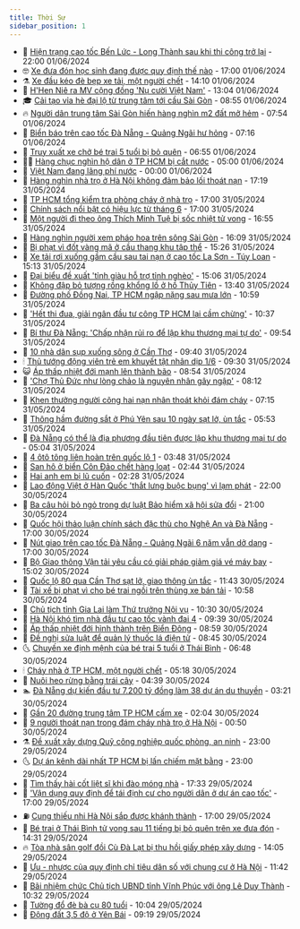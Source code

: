 ```yaml
---
title: Thời Sự
sidebar_position: 1
---
```


<!-- vnexpress-thoi-su:START -->
- 🦒 [Hiện trạng cao tốc Bến Lức - Long Thành sau khi thi công trở lại](https://vnexpress.net/hien-trang-cao-toc-ben-luc-long-thanh-sau-khi-thi-cong-tro-lai-4752460.html) - 22:00 01/06/2024
- 🤓 [Xe đưa đón học sinh đang được quy định thế nào](https://vnexpress.net/xe-dua-don-hoc-sinh-dang-duoc-quy-dinh-the-nao-4753157.html) - 17:00 01/06/2024
- ⚗️ [Xe đầu kéo đè bẹp xe tải, một người chết](https://vnexpress.net/xe-dau-keo-de-bep-xe-tai-mot-nguoi-chet-4753240.html) - 14:10 01/06/2024
- 🌊 [H&#39;Hen Niê ra MV cộng đồng &#39;Nụ cười Việt Nam&#39;](https://vnexpress.net/h-hen-nie-ra-mv-cong-dong-nu-cuoi-viet-nam-4753102.html) - 13:04 01/06/2024
- 🎓 [Cải tạo vỉa hè đại lộ từ trung tâm tới cầu Sài Gòn](https://vnexpress.net/cai-tao-via-he-dai-lo-tu-trung-tam-toi-cau-sai-gon-4753188.html) - 08:55 01/06/2024
- 🔥 [Người dân trung tâm Sài Gòn hiến hàng nghìn m2 đất mở hẻm](https://vnexpress.net/nguoi-dan-trung-tam-sai-gon-hien-hang-nghin-m2-dat-mo-hem-4753184.html) - 07:54 01/06/2024
- 🦏 [Biển báo trên cao tốc Đà Nẵng - Quảng Ngãi hư hỏng](https://vnexpress.net/bien-bao-tren-cao-toc-da-nang-quang-ngai-hu-hong-4753134.html) - 07:16 01/06/2024
- 👺 [Truy xuất xe chở bé trai 5 tuổi bị bỏ quên](https://vnexpress.net/truy-xuat-xe-cho-be-trai-5-tuoi-bi-bo-quen-4753128.html) - 06:55 01/06/2024
- 🧑‍🏫 [Hàng chục nghìn hộ dân ở TP HCM bị cắt nước](https://vnexpress.net/hang-chuc-nghin-ho-dan-o-tp-hcm-bi-cat-nuoc-4753125.html) - 05:00 01/06/2024
- 🚦 [Việt Nam đang lãng phí nước](https://vnexpress.net/viet-nam-dang-lang-phi-nuoc-4752952.html) - 00:00 01/06/2024
- 🎉 [Hàng nghìn nhà trọ ở Hà Nội không đảm bảo lối thoát nạn](https://vnexpress.net/hang-nghin-nha-tro-o-ha-noi-khong-dam-bao-loi-thoat-nan-4752961.html) - 17:19 31/05/2024
- 🦒 [TP HCM tổng kiểm tra phòng cháy ở nhà trọ](https://vnexpress.net/tp-hcm-tong-kiem-tra-phong-chay-o-nha-tro-4752953.html) - 17:00 31/05/2024
- 🤗 [Chính sách nổi bật có hiệu lực từ tháng 6](https://vnexpress.net/chinh-sach-noi-bat-co-hieu-luc-tu-thang-6-4752471.html) - 17:00 31/05/2024
- 💼 [Một người đi theo ông Thích Minh Tuệ bị sốc nhiệt tử vong](https://vnexpress.net/mot-nguoi-di-theo-ong-thich-minh-tue-bi-soc-nhiet-tu-vong-4752943.html) - 16:55 31/05/2024
- 🤩 [Hàng nghìn người xem pháo hoa trên sông Sài Gòn](https://vnexpress.net/hang-nghin-nguoi-xem-phao-hoa-tren-song-sai-gon-4752971.html) - 16:09 31/05/2024
- 🤡 [Bị phạt vì đốt vàng mã ở cầu thang khu tập thể](https://vnexpress.net/bi-phat-vi-dot-vang-ma-o-cau-thang-khu-tap-the-4752963.html) - 15:26 31/05/2024
- 💯 [Xe tải rơi xuống gầm cầu sau tai nạn ở cao tốc La Sơn - Túy Loan](https://vnexpress.net/xe-tai-roi-xuong-cau-sau-tai-nan-tren-cao-toc-la-son-tuy-loan-4752959.html) - 15:13 31/05/2024
- 👺 [Đại biểu đề xuất &#39;tỉnh giàu hỗ trợ tỉnh nghèo&#39;](https://vnexpress.net/dai-bieu-de-xuat-tinh-giau-ho-tro-tinh-ngheo-4752923.html) - 15:06 31/05/2024
- 🌮 [Không đập bỏ tượng rồng khổng lồ ở hồ Thủy Tiên](https://vnexpress.net/khong-dap-bo-tuong-rong-khong-lo-o-ho-thuy-tien-4752928.html) - 13:40 31/05/2024
- 🥸 [Đường phố Đồng Nai, TP HCM ngập nặng sau mưa lớn](https://vnexpress.net/duong-pho-dong-nai-tp-hcm-ngap-nang-sau-mua-lon-4752892.html) - 10:59 31/05/2024
- 🐻 [&#39;Hết thi đua, giải ngân đầu tư công TP HCM lại cầm chừng&#39;](https://vnexpress.net/het-thi-dua-giai-ngan-dau-tu-cong-tp-hcm-lai-cam-chung-4752913.html) - 10:37 31/05/2024
- 👀 [Bí thư Đà Nẵng: &#39;Chấp nhận rủi ro để lập khu thương mại tự do&#39;](https://vnexpress.net/bi-thu-da-nang-chap-nhan-rui-ro-de-lap-khu-thuong-mai-tu-do-4752869.html) - 09:54 31/05/2024
- 🤔 [10 nhà dân sụp xuống sông ở Cần Thơ](https://vnexpress.net/10-nha-dan-sup-xuong-song-o-can-tho-4752829.html) - 09:40 31/05/2024
- 🕯 [Thủ tướng động viên trẻ em khuyết tật nhân dịp 1/6](https://vnexpress.net/thu-tuong-dong-vien-tre-em-khuyet-tat-nhan-dip-1-6-4752816.html) - 09:30 31/05/2024
- 😺 [Áp thấp nhiệt đới mạnh lên thành bão](https://vnexpress.net/ap-thap-nhiet-doi-manh-len-thanh-bao-4752840.html) - 08:54 31/05/2024
- 🦆 [&#39;Chợ Thủ Đức như lòng chảo là nguyên nhân gây ngập&#39;](https://vnexpress.net/cho-thu-duc-nhu-long-chao-la-nguyen-nhan-gay-ngap-4752819.html) - 08:12 31/05/2024
- 🧰 [Khen thưởng người cõng hai nạn nhân thoát khỏi đám cháy](https://vnexpress.net/khen-thuong-nguoi-cong-hai-nan-nhan-thoat-khoi-dam-chay-4752768.html) - 07:15 31/05/2024
- 🦍 [Thông hầm đường sắt ở Phú Yên sau 10 ngày sạt lở, ùn tắc](https://vnexpress.net/thong-ham-duong-sat-o-phu-yen-sau-10-ngay-sat-lo-un-tac-4752781.html) - 05:53 31/05/2024
- 🧰 [Đà Nẵng có thể là địa phương đầu tiên được lập khu thương mại tự do](https://vnexpress.net/da-nang-co-the-la-dia-phuong-dau-tien-duoc-lap-khu-thuong-mai-tu-do-4752754.html) - 05:04 31/05/2024
- 💃 [4 ôtô tông liên hoàn trên quốc lộ 1](https://vnexpress.net/4-oto-tong-lien-hoan-tren-quoc-lo-1-4752706.html) - 03:48 31/05/2024
- 🧰 [San hô ở biển Côn Đảo chết hàng loạt](https://vnexpress.net/san-ho-o-bien-con-dao-chet-hang-loat-4752630.html) - 02:44 31/05/2024
- 🚀 [Hai anh em bị lũ cuốn](https://vnexpress.net/hai-anh-em-bi-lu-cuon-4752650.html) - 02:28 31/05/2024
- 🎊 [Lao động Việt ở Hàn Quốc &#39;thắt lưng buộc bụng&#39; vì lạm phát](https://vnexpress.net/lao-dong-viet-o-han-quoc-that-lung-buoc-bung-vi-lam-phat-4752521.html) - 22:00 30/05/2024
- 🤭 [Ba câu hỏi bỏ ngỏ trong dự luật Bảo hiểm xã hội sửa đổi](https://vnexpress.net/ba-cau-hoi-bo-ngo-trong-du-luat-bao-hiem-xa-hoi-sua-doi-4752022.html) - 21:00 30/05/2024
- 🤗 [Quốc hội thảo luận chính sách đặc thù cho Nghệ An và Đà Nẵng](https://vnexpress.net/quoc-hoi-thao-luan-chinh-sach-dac-thu-cho-nghe-an-va-da-nang-4752572.html) - 17:00 30/05/2024
- 🌈 [Nút giao trên cao tốc Đà Nẵng - Quảng Ngãi 6 năm vẫn dở dang](https://vnexpress.net/nut-giao-tren-cao-toc-da-nang-quang-ngai-6-nam-van-do-dang-4752384.html) - 17:00 30/05/2024
- 🦣 [Bộ Giao thông Vận tải yêu cầu có giải pháp giảm giá vé máy bay](https://vnexpress.net/bo-giao-thong-van-tai-yeu-cau-co-giai-phap-giam-gia-ve-may-bay-4752556.html) - 15:02 30/05/2024
- 🎡 [Quốc lộ 80 qua Cần Thơ sạt lở, giao thông ùn tắc](https://vnexpress.net/quoc-lo-80-qua-can-tho-sat-lo-giao-thong-un-tac-4752523.html) - 11:43 30/05/2024
- 🦏 [Tài xế bị phạt vì cho bé trai ngồi trên thùng xe bán tải](https://vnexpress.net/tai-xe-bi-phat-vi-cho-be-trai-ngoi-tren-thung-xe-ban-tai-4752489.html) - 10:58 30/05/2024
- 🎊 [Chủ tịch tỉnh Gia Lai làm Thứ trưởng Nội vụ](https://vnexpress.net/chu-tich-tinh-gia-lai-lam-thu-truong-noi-vu-4752472.html) - 10:30 30/05/2024
- 🫶 [Hà Nội khó tìm nhà đầu tư cao tốc vành đai 4](https://vnexpress.net/ha-noi-kho-tim-nha-dau-tu-cao-toc-vanh-dai-4-4751854.html) - 09:39 30/05/2024
- 🤔 [Áp thấp nhiệt đới hình thành trên Biển Đông](https://vnexpress.net/ap-thap-nhiet-doi-hinh-thanh-tren-bien-dong-4752405.html) - 08:59 30/05/2024
- 🤠 [Đề nghị sửa luật để quản lý thuốc lá điện tử](https://vnexpress.net/de-nghi-sua-luat-de-quan-ly-thuoc-la-dien-tu-4752371.html) - 08:45 30/05/2024
- 🌜 [Chuyến xe định mệnh của bé trai 5 tuổi ở Thái Bình](https://vnexpress.net/chuyen-xe-dinh-menh-cua-be-trai-5-tuoi-o-thai-binh-4752237.html) - 06:48 30/05/2024
- 🕯 [Cháy nhà ở TP HCM, một người chết](https://vnexpress.net/chay-nha-o-tp-hcm-mot-nguoi-chet-4752335.html) - 05:18 30/05/2024
- 🤔 [Nuôi heo rừng bằng trái cây](https://vnexpress.net/nuoi-heo-rung-bang-trai-cay-4750556.html) - 04:39 30/05/2024
- 🏊 [Đà Nẵng dự kiến đầu tư 7.200 tỷ đồng làm 38 dự án du thuyền](https://vnexpress.net/da-nang-du-kien-dau-tu-7-200-ty-dong-lam-38-du-an-du-thuyen-4752216.html) - 03:21 30/05/2024
- 🌮 [Gần 20 đường trung tâm TP HCM cấm xe](https://vnexpress.net/gan-20-duong-trung-tam-tp-hcm-cam-xe-4751606.html) - 02:04 30/05/2024
- 🫣 [9 người thoát nạn trong đám cháy nhà trọ ở Hà Nội](https://vnexpress.net/9-nguoi-thoat-nan-trong-dam-chay-nha-tro-o-ha-noi-4752148.html) - 00:50 30/05/2024
- ⚗️ [Đề xuất xây dựng Quỹ công nghiệp quốc phòng, an ninh](https://vnexpress.net/de-xuat-xay-dung-quy-cong-nghiep-quoc-phong-an-ninh-4752114.html) - 23:00 29/05/2024
- 🌜 [Dự án kênh dài nhất TP HCM bị lấn chiếm mặt bằng](https://vnexpress.net/du-an-kenh-dai-nhat-tp-hcm-bi-lan-chiem-mat-bang-4752079.html) - 23:00 29/05/2024
- 🌁 [Tìm thấy hài cốt liệt sĩ khi đào móng nhà](https://vnexpress.net/tim-thay-hai-cot-liet-si-khi-dao-mong-nha-4752117.html) - 17:33 29/05/2024
- 🐲 [&#39;Vận dụng quy định để tái định cư cho người dân ở dự án cao tốc&#39;](https://vnexpress.net/van-dung-quy-dinh-de-tai-dinh-cu-cho-nguoi-dan-o-du-an-cao-toc-4752104.html) - 17:00 29/05/2024
- ⛽️ [Cung thiếu nhi Hà Nội sắp được khánh thành](https://vnexpress.net/cung-thieu-nhi-ha-noi-sap-duoc-khanh-thanh-4752004.html) - 17:00 29/05/2024
- 🗽 [Bé trai ở Thái Bình tử vong sau 11 tiếng bị bỏ quên trên xe đưa đón](https://vnexpress.net/be-trai-5-tuoi-tu-vong-do-bi-bo-quen-tren-xe-dua-don-4752100.html) - 14:31 29/05/2024
- 🔥 [Tòa nhà sân golf đồi Cù Đà Lạt bị thu hồi giấy phép xây dựng](https://vnexpress.net/toa-nha-san-golf-doi-cu-da-lat-bi-thu-hoi-giay-phep-xay-dung-4752099.html) - 14:05 29/05/2024
- 💯 [Ưu - nhược của quy định chỉ tiêu dân số với chung cư ở Hà Nội](https://vnexpress.net/uu-nhuoc-cua-quy-dinh-chi-tieu-dan-so-voi-chung-cu-o-ha-noi-4751928.html) - 11:42 29/05/2024
- 🦆 [Bãi nhiệm chức Chủ tịch UBND tỉnh Vĩnh Phúc với ông Lê Duy Thành](https://vnexpress.net/bai-nhiem-chuc-chu-tich-ubnd-tinh-vinh-phuc-voi-ong-le-duy-thanh-4752045.html) - 10:32 29/05/2024
- 🫣 [Tường đổ đè bà cụ 80 tuổi](https://vnexpress.net/tuong-do-de-ba-cu-80-tuoi-4752005.html) - 10:04 29/05/2024
- 🤡 [Động đất 3,5 độ ở Yên Bái](https://vnexpress.net/dong-dat-3-5-do-o-yen-bai-4751984.html) - 09:19 29/05/2024<!-- vnexpress-thoi-su:END -->